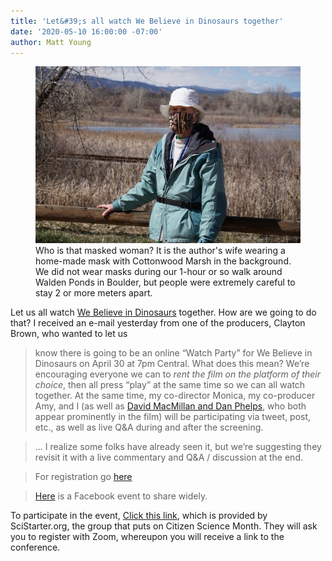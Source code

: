 ```yaml
---
title: 'Let&#39;s all watch We Believe in Dinosaurs together'
date: '2020-05-10 16:00:00 -07:00'
author: Matt Young
---
```


<figure>
<img src="/uploads/2020/DSC03293_Deanna_600.jpg" alt="Masked woman"/>
<figcaption>Who is that masked woman? It is the author's wife wearing a home-made mask with Cottonwood Marsh in the background. We did not wear masks during our 1-hour or so walk around Walden Ponds in Boulder, but people were extremely careful to stay 2 or more meters apart.
</figcaption>
</figure>


Let us all watch [We Believe in Dinosaurs](https://en.wikipedia.org/wiki/We_Believe_in_Dinosaurs) together. How are we going to do that? I received an e-mail yesterday from one of the producers, Clayton Brown, who wanted to let us

>know there is going to be an online “Watch Party” for We Believe in Dinosaurs on April 30 at 7pm Central.  What does this mean?  We’re encouraging everyone we can to  *rent the film on the platform of their choice*, then all press “play” at the same time so we can all watch together.  At the same time, my co-director Monica, my co-producer Amy, and I (as well as [David MacMillan and Dan Phelps](https://pandasthumb.org/archives/2016/12/we-believe-in-dinosaurs.html), who both appear prominently in the film) will be participating via tweet, post, etc., as well as live Q&A during and after the screening.

>... I realize some folks have already seen it, but we’re suggesting they revisit it with a live commentary and Q&A / discussion at the end.

>For registration go [here](https://zoom.us/webinar/register/WN_SZg5CeTmRBGGEmnfL7w_DA) 

>[Here](https://www.facebook.com/events/150844539582489/) is a Facebook event to share widely.

To participate in the event, [Click this link](https://scistarter.org/viewing-party-we-believe-in-dinosaurs), which is provided by  SciStarter.org, the group that puts on Citizen Science Month. They will ask you to register with Zoom, whereupon you will receive a link to the conference.
